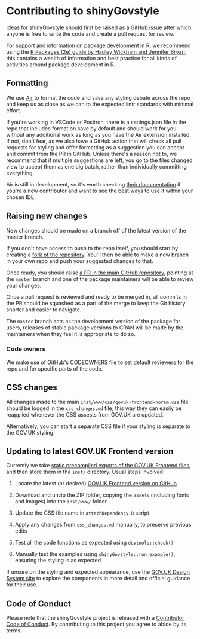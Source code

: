# Contributing to shinyGovstyle

Ideas for shinyGovstyle should first be raised as a [GitHub issue](https://github.com/moj-analytical-services/shinyGovstyle/issues) after which anyone is free to write the code and create a pull request for review.

For support and information on package development in R, we recommend using the [R Packages (2e) guide by Hadley Wickham and Jennifer Bryan](https://r-pkgs.org/), this contains a wealth of information and best practice for all kinds of activities around package development in R.

## Formatting

We use [Air](https://posit-dev.github.io/air/) to format the code and save any styling debate across the repo and keep us as close as we can to the expected lintr standards with minimal effort. 

If you're working in VSCode or Positron, there is a settings.json file in the repo that includes format on save by default and should work for you without any additional work as long as you have the Air extension installed. If not, don't fear, as we also have a GitHub action that will check all pull requests for styling and offer formatting as a suggestion you can accept and commit from the PR in GitHub. Unless there's a reason not to, we recommend that if multiple suggestions are left, you go to the files changed view to accept them as one big batch, rather than individually committing everything.

Air is still in development, so it's worth checking [their documentation](https://posit-dev.github.io/air/editors.html) if you're a new contributor and want to see the best ways to use it within your chosen IDE.

## Raising new changes

New changes should be made on a branch off of the latest version of the master branch.

If you don't have access to push to the repo itself, you should start by creating a [fork of the repository](https://docs.github.com/en/pull-requests/collaborating-with-pull-requests/working-with-forks/fork-a-repo#forking-a-repository). You'll then be able to make a new branch in your own repo and push your suggested changes to that.

Once ready, you should raise [a PR in the main GitHub repository](https://github.com/moj-analytical-services/shinyGovstyle/compare), pointing at the `master` branch and one of the package maintainers will be able to review your changes.

Once a pull request is reviewed and ready to be merged in, all commits in the PR should be squashed as a part of the merge to keep the Git history shorter and easier to navigate.

The `master` branch acts as the development version of the package for users, releases of stable package versions to CRAN will be made by the maintainers when they feel it is appropriate to do so.

### Code owners

We make use of [GitHub's CODEOWNERS file](https://docs.github.com/en/repositories/managing-your-repositorys-settings-and-features/customizing-your-repository/about-code-owners) to set default reviewers for the repo and for specific parts of the code.

## CSS changes

All changes made to the main `inst/www/css/govuk-frontend-norem.css` file should be logged in the `css_changes.md` file, this way they can easily be reapplied whenever the CSS assests from GOV.UK are updated.

Alternatively, you can start a separate CSS file if your styling is separate to the GOV.UK styling.

## Updating to latest GOV.UK Frontend version

Currently we take [static precompiled exports of the GOV.UK Frontend files](https://frontend.design-system.service.gov.uk/install-using-precompiled-files/), and then store them in the `inst/` directory. Usual steps involved:

1. Locate the latest (or desired) [GOV.UK Frontend version on GitHub](https://github.com/alphagov/govuk-frontend/releases)

2. Download and unzip the ZIP folder, copying the assets (including fonts and images) into the `inst/www/` folder

3. Update the CSS file name in `attachDependency.R` script

4. Apply any changes from `css_changes.md` manually, to preserve previous edits

5. Test all the code functions as expected using `devtools::check()`

6. Manually test the examples using `shinyGovstyle::run_example()`, ensuring the styling is as expected

If unsure on the styling and expected appearance, use the [GOV.UK Design System site](https://design-system.service.gov.uk/) to explore the components in more detail and official guidance for their use.

## Code of Conduct

Please note that the shinyGovstyle project is released with a [Contributor Code of Conduct](CODE_OF_CONDUCT.md). By contributing to this project you agree to abide by its terms.
